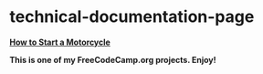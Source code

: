 # technical-documentation-page

<b>[How to Start a Motorcycle](https://sh1k44r.github.io/technical-documentation-page/)<b>
  
This is one of my FreeCodeCamp.org projects. Enjoy!
